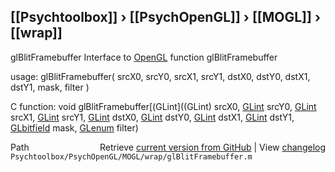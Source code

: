 ## [[Psychtoolbox]] &#8250; [[PsychOpenGL]] &#8250; [[MOGL]] &#8250; [[wrap]]

glBlitFramebuffer  Interface to [OpenGL](OpenGL) function glBlitFramebuffer  
  
usage:  glBlitFramebuffer( srcX0, srcY0, srcX1, srcY1, dstX0, dstY0, dstX1, dstY1, mask, filter )  
  
C function:  void glBlitFramebuffer[(GLint]((GLint) srcX0, [GLint](GLint) srcY0, [GLint](GLint) srcX1, [GLint](GLint) srcY1, [GLint](GLint) dstX0, [GLint](GLint) dstY0, [GLint](GLint) dstX1, [GLint](GLint) dstY1, [GLbitfield](GLbitfield) mask, [GLenum](GLenum) filter)  




<div class="code_header" style="text-align:right;">
  <span style="float:left;">Path&nbsp;&nbsp;</span> <span class="counter">Retrieve <a href=
  "https://raw.github.com/Psychtoolbox-3/Psychtoolbox-3/beta/Psychtoolbox/PsychOpenGL/MOGL/wrap/glBlitFramebuffer.m">current version from GitHub</a> | View <a href=
  "https://github.com/Psychtoolbox-3/Psychtoolbox-3/commits/beta/Psychtoolbox/PsychOpenGL/MOGL/wrap/glBlitFramebuffer.m">changelog</a></span>
</div>
<div class="code">
  <code>Psychtoolbox/PsychOpenGL/MOGL/wrap/glBlitFramebuffer.m</code>
</div>

